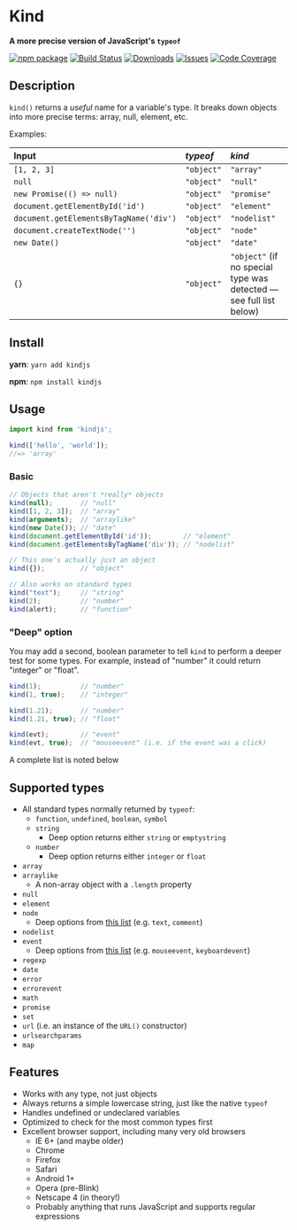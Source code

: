 # Kind

**A more precise version of JavaScript's `typeof`**

[![npm package][npm-img]][npm-url]
[![Build Status][build-img]][build-url]
[![Downloads][downloads-img]][downloads-url]
[![Issues][issues-img]][issues-url]
[![Code Coverage][codecov-img]][codecov-url]

## Description

`kind()` returns a *useful* name for a variable's type. It breaks down objects into more precise terms: array, null, element, etc.

Examples:

| Input | *typeof* | *kind* |
|:---------------|:--------|:------------|
| `[1, 2, 3]` | `"object"` | `"array"` |
| `null` | `"object"` | `"null"` |
| `new Promise(() => null)` | `"object"` | `"promise"` |
| `document.getElementById('id')` | `"object"` | `"element"` |
| `document.getElementsByTagName('div')` | `"object"` | `"nodelist"` |
| `document.createTextNode('')` | `"object"` | `"node"` |
| `new Date()` | `"object"` | `"date"` |
| `{}` | `"object"` | `"object"` (if no special type was detected &mdash; see full list below) |

## Install

**yarn**: `yarn add kindjs`

**npm**: `npm install kindjs`

## Usage

```ts
import kind from 'kindjs';

kind(['hello', 'world']);
//=> 'array'
```

### Basic

```js
// Objects that aren't *really* objects
kind(null);       // "null"
kind([1, 2, 3]);  // "array"
kind(arguments);  // "arraylike"
kind(new Date()); // "date"
kind(document.getElementById('id'));        // "element"
kind(document.getElementsByTagName('div')); // "nodelist"

// This one's actually just an object
kind({});         // "object"

// Also works on standard types
kind("text");     // "string"
kind(2);          // "number"
kind(alert);      // "function"
```

### "Deep" option

You may add a second, boolean parameter to tell `kind` to perform a deeper test for some types. For example, instead of "number" it could return "integer" or "float".

```js
kind(1);          // "number"
kind(1, true);    // "integer"

kind(1.21);       // "number"
kind(1.21, true); // "float"

kind(evt);        // "event"
kind(evt, true);  // "mouseevent" (i.e. if the event was a click)
```

A complete list is noted below

## Supported types

- All standard types normally returned by `typeof`:
  - `function`, `undefined`, `boolean`, `symbol`
  - `string`
    - Deep option returns either `string` or `emptystring`
  - `number`
    - Deep option returns either `integer` or `float`
- `array`
- `arraylike`
  - A non-array object with a `.length` property
- `null`
- `element`
- `node`
  - Deep options from [this list](https://developer.mozilla.org/en-US/docs/Web/API/Node.nodeType) (e.g. `text`, `comment`)
- `nodelist`
- `event`
  - Deep options from [this list](https://developer.mozilla.org/en-US/docs/Web/Events) (e.g. `mouseevent`, `keyboardevent`)
- `regexp`
- `date`
- `error`
- `errorevent`
- `math`
- `promise`
- `set`
- `url` (i.e. an instance of the `URL()` constructor)
- `urlsearchparams`
- `map`

## Features

- Works with any type, not just objects
- Always returns a simple lowercase string, just like the native `typeof`
- Handles undefined or undeclared variables
- Optimized to check for the most common types first
- Excellent browser support, including many very old browsers
  - IE 6+ (and maybe older)
  - Chrome
  - Firefox
  - Safari
  - Android 1+
  - Opera (pre-Blink)
  - Netscape 4 (in theory!)
  - Probably anything that runs JavaScript and supports regular expressions

[build-img]: https://github.com/patik/kind/actions/workflows/linting-and-unit-tests.yml/badge.svg
[build-url]: https://github.com/patik/kind/actions/workflows/linting-and-unit-tests.yml
[downloads-img]: https://img.shields.io/npm/dt/kindjs
[downloads-url]: https://www.npmtrends.com/kindjs
[npm-img]: https://img.shields.io/npm/v/kindjs
[npm-url]: https://www.npmjs.com/package/kindjs
[issues-img]: https://img.shields.io/github/issues/patik/kind
[issues-url]: https://github.com/patik/kind/issues
[codecov-img]: https://codecov.io/gh/patik/kind/branch/main/graph/badge.svg
[codecov-url]: https://codecov.io/gh/patik/kind
